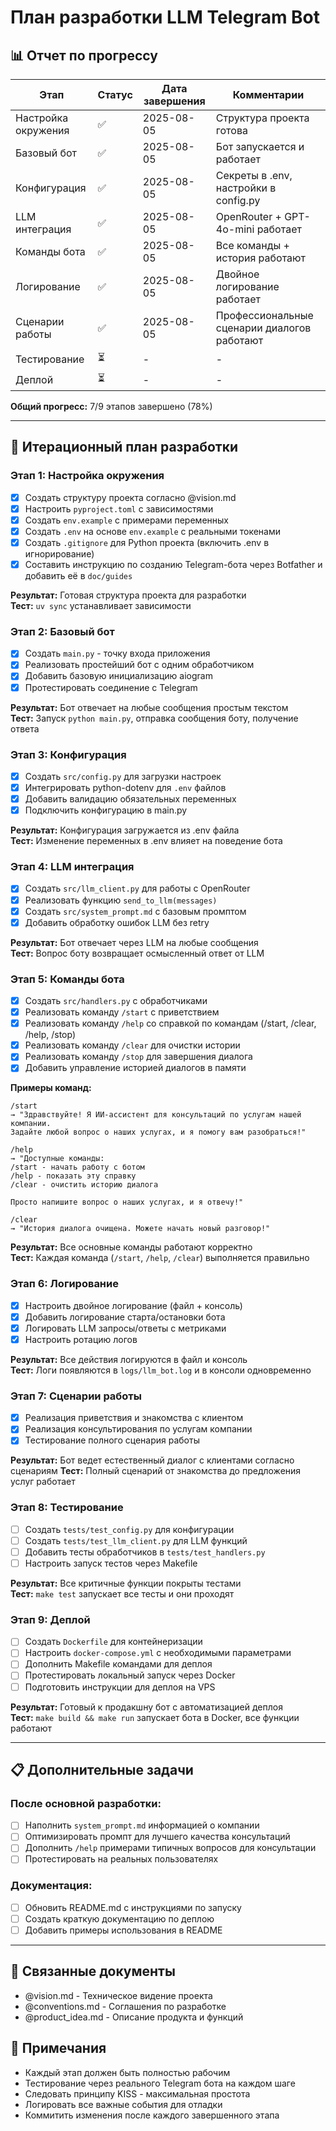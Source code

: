 # План разработки LLM Telegram Bot

## 📊 Отчет по прогрессу

| Этап | Статус | Дата завершения | Комментарии |
|------|--------|-----------------|-------------|
| Настройка окружения | ✅ | 2025-08-05 | Структура проекта готова |
| Базовый бот | ✅ | 2025-08-05 | Бот запускается и работает |
| Конфигурация | ✅ | 2025-08-05 | Секреты в .env, настройки в config.py |
| LLM интеграция | ✅ | 2025-08-05 | OpenRouter + GPT-4o-mini работает |
| Команды бота | ✅ | 2025-08-05 | Все команды + история работают |
| Логирование | ✅ | 2025-08-05 | Двойное логирование работает |
| Сценарии работы | ✅ | 2025-08-05 | Профессиональные сценарии диалогов работают |
| Тестирование | ⏳ | - | - |
| Деплой | ⏳ | - | - |

**Общий прогресс:** 7/9 этапов завершено (78%)

---

## 🎯 Итерационный план разработки

### Этап 1: Настройка окружения
- [x] Создать структуру проекта согласно @vision.md
- [x] Настроить `pyproject.toml` с зависимостями
- [x] Создать `env.example` с примерами переменных  
- [x] Создать `.env` на основе `env.example` с реальными токенами
- [x] Создать `.gitignore` для Python проекта (включить .env в игнорирование)
- [x] Составить инструкцию по созданию Telegram-бота через Botfather и добавить её в `doc/guides`

**Результат:** Готовая структура проекта для разработки  
**Тест:** `uv sync` устанавливает зависимости

### Этап 2: Базовый бот
- [x] Создать `main.py` - точку входа приложения
- [x] Реализовать простейший бот с одним обработчиком
- [x] Добавить базовую инициализацию aiogram
- [x] Протестировать соединение с Telegram

**Результат:** Бот отвечает на любые сообщения простым текстом  
**Тест:** Запуск `python main.py`, отправка сообщения боту, получение ответа

### Этап 3: Конфигурация
- [x] Создать `src/config.py` для загрузки настроек
- [x] Интегрировать python-dotenv для `.env` файлов
- [x] Добавить валидацию обязательных переменных
- [x] Подключить конфигурацию в main.py

**Результат:** Конфигурация загружается из .env файла  
**Тест:** Изменение переменных в .env влияет на поведение бота

### Этап 4: LLM интеграция
- [x] Создать `src/llm_client.py` для работы с OpenRouter
- [x] Реализовать функцию `send_to_llm(messages)`
- [x] Создать `src/system_prompt.md` с базовым промптом
- [x] Добавить обработку ошибок LLM без retry

**Результат:** Бот отвечает через LLM на любые сообщения  
**Тест:** Вопрос боту возвращает осмысленный ответ от LLM

### Этап 5: Команды бота
- [x] Создать `src/handlers.py` с обработчиками
- [x] Реализовать команду `/start` с приветствием
- [x] Реализовать команду `/help` со справкой по командам (/start, /clear, /help, /stop)
- [x] Реализовать команду `/clear` для очистки истории
- [x] Реализовать команду `/stop` для завершения диалога
- [x] Добавить управление историей диалогов в памяти

**Примеры команд:**
```
/start
→ "Здравствуйте! Я ИИ-ассистент для консультаций по услугам нашей компании. 
Задайте любой вопрос о наших услугах, и я помогу вам разобраться!"

/help  
→ "Доступные команды:
/start - начать работу с ботом
/help - показать эту справку
/clear - очистить историю диалога

Просто напишите вопрос о наших услугах, и я отвечу!"

/clear
→ "История диалога очищена. Можете начать новый разговор!"
```

**Результат:** Все основные команды работают корректно  
**Тест:** Каждая команда (`/start`, `/help`, `/clear`) выполняется правильно

### Этап 6: Логирование
- [x] Настроить двойное логирование (файл + консоль)
- [x] Добавить логирование старта/остановки бота
- [x] Логировать LLM запросы/ответы с метриками
- [x] Настроить ротацию логов

**Результат:** Все действия логируются в файл и консоль  
**Тест:** Логи появляются в `logs/llm_bot.log` и в консоли одновременно

### Этап 7: Сценарии работы
- [x] Реализация приветствия и знакомства с клиентом
- [x] Реализация консультирования по услугам компании  
- [x] Тестирование полного сценария работы

**Результат:** Бот ведет естественный диалог с клиентами согласно сценариям
**Тест:** Полный сценарий от знакомства до предложения услуг работает

### Этап 8: Тестирование
- [ ] Создать `tests/test_config.py` для конфигурации
- [ ] Создать `tests/test_llm_client.py` для LLM функций
- [ ] Добавить тесты обработчиков в `tests/test_handlers.py`
- [ ] Настроить запуск тестов через Makefile

**Результат:** Все критичные функции покрыты тестами  
**Тест:** `make test` запускает все тесты и они проходят

### Этап 9: Деплой
- [ ] Создать `Dockerfile` для контейнеризации
- [ ] Настроить `docker-compose.yml` с необходимыми параметрами
- [ ] Дополнить Makefile командами для деплоя
- [ ] Протестировать локальный запуск через Docker
- [ ] Подготовить инструкции для деплоя на VPS

**Результат:** Готовый к продакшну бот с автоматизацией деплоя  
**Тест:** `make build && make run` запускает бота в Docker, все функции работают

---

## 📋 Дополнительные задачи

### После основной разработки:
- [ ] Наполнить `system_prompt.md` информацией о компании
- [ ] Оптимизировать промпт для лучшего качества консультаций
- [ ] Дополнить `/help` примерами типичных вопросов для консультации
- [ ] Протестировать на реальных пользователях

### Документация:
- [ ] Обновить README.md с инструкциями по запуску
- [ ] Создать краткую документацию по деплою
- [ ] Добавить примеры использования в README

---

## 🔗 Связанные документы

- @vision.md - Техническое видение проекта
- @conventions.md - Соглашения по разработке
- @product_idea.md - Описание продукта и функций

## 📝 Примечания

- Каждый этап должен быть полностью рабочим
- Тестирование через реального Telegram бота на каждом шаге
- Следовать принципу KISS - максимальная простота
- Логировать все важные события для отладки
- Коммитить изменения после каждого завершенного этапа